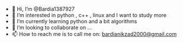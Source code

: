 - 👋 Hi, I’m @Bardia1387927
- 👀 I’m interested in python , c++ , linux and I want to study more
- 🌱 I’m currently learning python and a bit algorithms
- 💞️ I’m looking to collaborate on ...
- 📫 How to reach me is to call me on: bardianikzad2000@gmail.com 

<!---
Bardia1387927/Bardia1387927 is a ✨ special ✨ repository because its `README.md` (this file) appears on your GitHub profile.
You can click the Preview link to take a look at your changes.
--->
